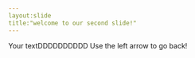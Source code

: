 ```yaml
---
layout:slide
title:"welcome to our second slide!"
---
```

Your textDDDDDDDDDD
Use the left arrow to go back!
